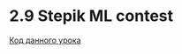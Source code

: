 # 2.9 Stepik ML contest 

[Код данного урока](https://github.com/dgokondra/stepik_pandas_notebooks.github.io/blob/master/2.9.ipynb)